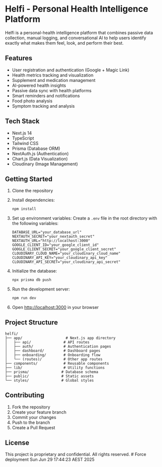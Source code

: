 # Helfi - Personal Health Intelligence Platform

Helfi is a personal-health intelligence platform that combines passive data collection, manual logging, and conversational AI to help users identify exactly what makes them feel, look, and perform their best.

## Features

- User registration and authentication (Google + Magic Link)
- Health metrics tracking and visualization
- Supplement and medication management
- AI-powered health insights
- Passive data sync with health platforms
- Smart reminders and notifications
- Food photo analysis
- Symptom tracking and analysis

## Tech Stack

- Next.js 14
- TypeScript
- Tailwind CSS
- Prisma (Database ORM)
- NextAuth.js (Authentication)
- Chart.js (Data Visualization)
- Cloudinary (Image Management)

## Getting Started

1. Clone the repository
2. Install dependencies:
   ```bash
   npm install
   ```
3. Set up environment variables:
   Create a `.env` file in the root directory with the following variables:
   ```
   DATABASE_URL="your_database_url"
   NEXTAUTH_SECRET="your_nextauth_secret"
   NEXTAUTH_URL="http://localhost:3000"
   GOOGLE_CLIENT_ID="your_google_client_id"
   GOOGLE_CLIENT_SECRET="your_google_client_secret"
   CLOUDINARY_CLOUD_NAME="your_cloudinary_cloud_name"
   CLOUDINARY_API_KEY="your_cloudinary_api_key"
   CLOUDINARY_API_SECRET="your_cloudinary_api_secret"
   ```

4. Initialize the database:
   ```bash
   npx prisma db push
   ```

5. Run the development server:
   ```bash
   npm run dev
   ```

6. Open [http://localhost:3000](http://localhost:3000) in your browser

## Project Structure

```
helfi/
├── app/                    # Next.js app directory
│   ├── api/               # API routes
│   ├── auth/              # Authentication pages
│   ├── dashboard/         # Dashboard pages
│   ├── onboarding/        # Onboarding flow
│   └── (routes)/          # Other app routes
├── components/            # Reusable components
├── lib/                   # Utility functions
├── prisma/               # Database schema
├── public/               # Static assets
└── styles/               # Global styles
```

## Contributing

1. Fork the repository
2. Create your feature branch
3. Commit your changes
4. Push to the branch
5. Create a Pull Request

## License

This project is proprietary and confidential. All rights reserved. # Force deployment Sun Jun 29 17:44:23 AEST 2025
